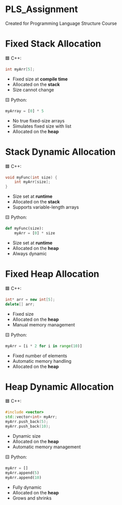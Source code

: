 # PLS_Assignment
Created for Programming Language Structure Course

# Fixed Stack Allocation

🟦 C++:
```cpp
int myArr[5];
```
* Fixed size at **compile time**
* Allocated on the **stack**
* Size cannot change

🟨 Python:
```python
myArray = [0] * 5
```
* No true fixed-size arrays
* Simulates fixed size with list
* Allocated on the **heap**

# Stack Dynamic Allocation

🟦 C++:
```cpp
void myFunc(int size) {
    int myArr[size];
}
```
* Size set at **runtime**
* Allocated on the **stack**
* Supports variable-length arrays

🟨 Python:
```python
def myFunc(size):
    myArr = [0] * size
```
* Size set at **runtime**
* Allocated on the **heap**
* Always dynamic

# Fixed Heap Allocation

🟦 C++:
```cpp
int* arr = new int[5];
delete[] arr;
```
* Fixed size
* Allocated on the **heap**
* Manual memory management

🟨 Python:
```python
myArr = [i * 2 for i in range(10)]
```
* Fixed number of elements
* Automatic memory handling
* Allocated on the **heap**

# Heap Dynamic Allocation

🟦 C++:
```cpp
#include <vector>
std::vector<int> myArr;
myArr.push_back(5);
myArr.push_back(10);
```
* Dynamic size
* Allocated on the **heap**
* Automatic memory management

🟨 Python:
```python
myArr = []
myArr.append(5)
myArr.append(10)
```
* Fully dynamic
* Allocated on the **heap**
* Grows and shrinks
